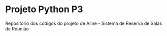 # Projeto Python P3
Repositório dos códigos do projeto de Aline - Sistema de Reserva de Salas de Reunião
